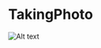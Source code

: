 # TakingPhoto
![Alt text](https://scontent.fhan5-1.fna.fbcdn.net/v/t1.0-9/22519411_370198796771955_1806938610816174250_n.jpg?oh=167a0816b1e718241f44b30ab671a10f&oe=5A6936E3 "Optional title")
